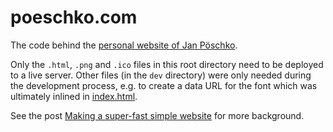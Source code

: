 # poeschko.com

The code behind the [personal website of Jan Pöschko](https://poeschko.com).

Only the `.html`, `.png` and `.ico` files in this root directory need to be deployed to a live server. Other files (in the `dev` directory) were only needed during the development process, e.g. to create a data URL for the font which was ultimately inlined in [index.html](./index.html).

See the post [Making a super-fast simple website](https://medium.com/@poeschko/making-a-super-fast-simple-website-94788562b17a) for more background.
